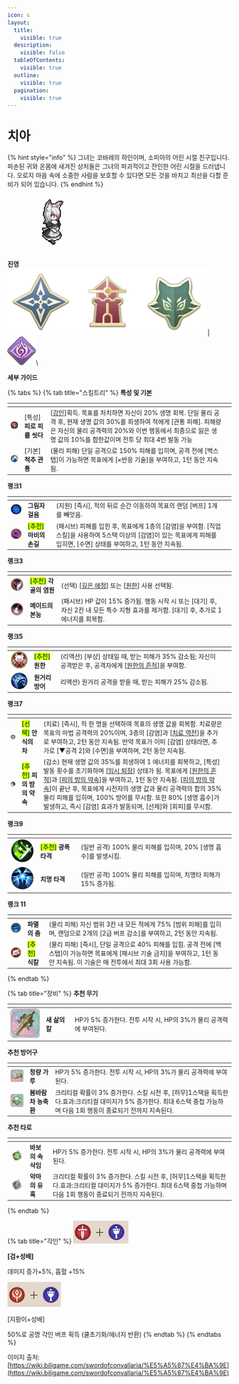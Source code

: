 ```yaml
---
icon: s
layout:
  title:
    visible: true
  description:
    visible: false
  tableOfContents:
    visible: true
  outline:
    visible: true
  pagination:
    visible: true
---
```


# 치아

{% hint style="info" %}
그녀는 코바레의 하인이며, 소피아의 어린 시절 친구입니다. 파손된 귀와 온몸에 새겨진 상처들은 그녀의 파괴적이고 잔인한 어린 시절을 드러냅니다. 오로지 마음 속에 소중한 사람을 보호할 수 있다면 모든 것을 바치고 최선을 다할 준비가 되어 있습니다.
{% endhint %}

<div align="left">

<figure><img src="../../.gitbook/assets/4 (29).png" alt=""><figcaption></figcaption></figure>

</div>

**진영**\
<img src="../../.gitbook/assets/unittag_ambushers-150x150.webp" alt="" data-size="line"><img src="../../.gitbook/assets/unittag_nightcrimson-150x150.webp" alt="" data-size="line"><img src="../../.gitbook/assets/4 (5).webp" alt="" data-size="line">| <img src="../../.gitbook/assets/파멸자.webp" alt="" data-size="line">\


**세부 가이드**

{% tabs %}
{% tab title="스킬트리" %}
**특성 및 기본**

<table data-view="cards"><thead><tr><th></th><th></th><th></th><th data-hidden data-card-cover data-type="files"></th></tr></thead><tbody><tr><td><img src="../../.gitbook/assets/특성.png" alt=""> </td><td>[특성] <strong>피로 피를 씻다</strong></td><td>[<a data-footnote-ref href="#user-content-fn-1">강인</a>]획득. 목표를 처치하면 자신이 20% 생명 회복. 단일 물리 공격 후, 현재 생명 값의 30%를 희생하여 적에게 [관통 피해]. 피해량은 자신의 물리 공격력의 20%와 이번 행동에서 최종으로 잃은 생명 값의 10%를 합한값이며 전투 당 최대 4번 발동 가능</td><td></td></tr><tr><td><img src="../../.gitbook/assets/기본.png" alt=""></td><td>[기본] <strong>척추 관통</strong></td><td>(물리 피해) 단일 공격으로 150% 피해를 입히며, 공격 전에 [백스탭]이 가능하면 목표에게 [×반응 기술]을 부여하고, 1턴 동안 지속됨.</td><td></td></tr></tbody></table>

**랭크1**

<table data-view="cards"><thead><tr><th></th><th></th><th></th><th data-hidden data-card-cover data-type="files"></th></tr></thead><tbody><tr><td><img src="../../.gitbook/assets/1-1.png" alt=""></td><td><strong>그림자 걸음</strong></td><td> (지원) [즉시], 적의 뒤로 순간 이동하여 목표의 랜덤 [버프] 1개를 빼앗음. </td><td></td></tr><tr><td><img src="../../.gitbook/assets/1-2.png" alt=""></td><td><mark style="color:green;"><strong>[추천]</strong></mark><strong> 마비의 손길</strong> </td><td>(패시브) 피해를 입힌 후, 목표에게 1층의 [감염]을 부여함. [직업 스킬]을 사용하여 5스택 이상의 [감염]이 있는 목표에게 피해를 입히면, [수면] 상태를 부여하고, 1턴 동안 지속됨.</td><td></td></tr></tbody></table>

**랭크3**

<table data-view="cards"><thead><tr><th></th><th></th><th></th><th data-hidden data-card-cover data-type="files"></th></tr></thead><tbody><tr><td><img src="../../.gitbook/assets/2-1 (2).png" alt=""></td><td><mark style="color:green;"><strong>[추천]</strong></mark><strong> 각골의 염원</strong></td><td> (선택) [<a data-footnote-ref href="#user-content-fn-2">깊은 애정</a>] 또는 [<a data-footnote-ref href="#user-content-fn-3">원한</a>] 사용 선택됨.</td><td></td></tr><tr><td><img src="../../.gitbook/assets/2-2 (1).png" alt=""></td><td><strong>메이드의 본능</strong></td><td> (패시브) HP 값이 15% 증가됨. 행동 시작 시 또는 [대기] 후, 자신 2칸 내 모든 특수 지형 효과를 제거함. [대기] 후, 추가로 1 에너지를 회복함.</td><td></td></tr></tbody></table>

**랭크5**

<table data-view="cards"><thead><tr><th></th><th></th><th></th><th data-hidden data-card-cover data-type="files"></th></tr></thead><tbody><tr><td><img src="../../.gitbook/assets/3-1.png" alt=""></td><td><mark style="color:green;"><strong>[추천]</strong></mark><strong> 원한</strong> </td><td>(리액션) [부상] 상태일 때, 받는 피해가 35% 감소됨; 자신이 공격받은 후, 공격자에게 [<a data-footnote-ref href="#user-content-fn-4">원한의 흔적</a>]을 부여함.</td><td></td></tr><tr><td><img src="../../.gitbook/assets/3-2.png" alt=""></td><td><strong>원거리 방어</strong></td><td>리액션) 원거리 공격을 받을 때, 받는 피해가 25% 감소됨.</td><td></td></tr></tbody></table>

**랭크7**

<table data-view="cards"><thead><tr><th></th><th></th><th></th><th data-hidden data-card-cover data-type="files"></th></tr></thead><tbody><tr><td><img src="../../.gitbook/assets/4-1.png" alt=""></td><td><mark style="color:green;"><strong>[선택]</strong></mark><strong> 안식의 차</strong> </td><td>(치료) [즉시], 적 한 명을 선택하여 목표의 생명 값을 회복함. 치료량은 목표의 마법 공격력의 20%이며, 3층의 [감염]과 [<a data-footnote-ref href="#user-content-fn-5">치료 역전</a>]을 추가로 부여하고, 2턴 동안 지속됨. 만약 목표가 이미 [감염] 상태라면, 추가로 [▼공격 2]와 [수면]을 부여하며, 2턴 동안 지속됨.</td><td></td></tr><tr><td><img src="../../.gitbook/assets/4-2.png" alt=""></td><td><mark style="color:green;"><strong>[추천]</strong></mark><strong> 피의 밤의 약속</strong></td><td> (감소) 현재 생명 값의 35%를 희생하여 1 에너지를 회복하고, [특성] 발동 횟수를 초기화하며 [<a data-footnote-ref href="#user-content-fn-6">임시 퇴장</a>] 상태가 됨. 목표에게 [<a data-footnote-ref href="#user-content-fn-7">원한의 흔적</a>]과 [<a data-footnote-ref href="#user-content-fn-8">피의 밤의 약속</a>]을 부여하고, 1턴 동안 지속됨. [<a data-footnote-ref href="#user-content-fn-9">피의 밤의 약속</a>]이 끝난 후, 목표에게 시전자의 생명 값과 물리 공격력의 합의 35% 물리 피해를 입히며, 100% 방어를 무시함. 또한 80% [생명 흡수]가 발생하고, 즉시 [감염] 효과가 발동되며, [선제]와 [회피]를 무시함.</td><td></td></tr></tbody></table>

**랭크9**

<table data-view="cards"><thead><tr><th></th><th></th><th></th><th data-hidden data-card-cover data-type="files"></th></tr></thead><tbody><tr><td><img src="../../.gitbook/assets/5-1.png" alt=""></td><td><mark style="color:green;"><strong>[추천]</strong></mark><strong> 광폭 타격</strong></td><td> (일반 공격) 100% 물리 피해를 입히며, 20% [생명 흡수]를 발생시킴.</td><td></td></tr><tr><td><img src="../../.gitbook/assets/5-2.png" alt=""></td><td><strong>치명 타격</strong> </td><td>(일반 공격) 100% 물리 피해를 입히며, 치명타 피해가 15% 증가됨.</td><td></td></tr></tbody></table>

**랭크 11**

<table data-view="cards"><thead><tr><th></th><th></th><th></th><th data-hidden data-card-cover data-type="files"></th></tr></thead><tbody><tr><td><img src="../../.gitbook/assets/6-1.png" alt=""></td><td><strong>파멸의 춤</strong> </td><td>(물리 피해) 자신 범위 3칸 내 모든 적에게 75% [범위 피해]를 입히며, 랜덤으로 2개의 [2급 버프 감소]를 부여하고, 2턴 동안 지속됨.</td><td></td></tr><tr><td><img src="../../.gitbook/assets/6-2.png" alt=""></td><td><mark style="color:green;"><strong>[추천]</strong></mark><strong> 식칼</strong></td><td>(물리 피해) [즉시], 단일 공격으로 40% 피해를 입힘. 공격 전에 [백스탭]이 가능하면 목표에게 [패시브 기술 금지]을 부여하고, 1턴 동안 지속됨. 이 기술은 매 전투에서 최대 3회 사용 가능함.</td><td></td></tr></tbody></table>
{% endtab %}

{% tab title="장비" %}
**추천 무기**

<table data-view="cards"><thead><tr><th></th><th></th><th data-hidden></th></tr></thead><tbody><tr><td><img src="../../.gitbook/assets/80px-新生之刃.png" alt=""></td><td><strong>새 삶의 칼</strong></td><td>HP가 5% 증가한다. 전투 시작 시, HP의 3%가 물리 공격력에 부여된다.</td></tr></tbody></table>

**추천 방어구**

<table data-view="cards"><thead><tr><th></th><th></th><th data-hidden></th></tr></thead><tbody><tr><td><img src="../../.gitbook/assets/a_19.png" alt=""></td><td><strong>청량 가루</strong></td><td>HP가 5% 증가한다. 전투 시작 시, HP의 3%가 물리 공격력에 부여된다.</td></tr><tr><td><img src="../../.gitbook/assets/a_5.png" alt=""></td><td><strong>봄바람 차 농축환</strong></td><td>크리티컬 확률이 3% 증가한다. 스킬 시전 후, [허무]1스택을 획득한다.효과:크리티컬 대미지가 5% 증가한다. 최대 6스택 중첩 가능하며 다음 1회 행동이 종료되기 전까지 지속된다.</td></tr></tbody></table>

**추천 타로**

<table data-view="cards"><thead><tr><th></th><th></th><th data-hidden></th></tr></thead><tbody><tr><td><img src="../../.gitbook/assets/The-Innocence-of-Fools.webp" alt=""></td><td><strong>바보의 속삭임</strong></td><td>HP가 5% 증가한다. 전투 시작 시, HP의 3%가 물리 공격력에 부여된다.</td></tr><tr><td><img src="../../.gitbook/assets/tar_6.webp" alt=""></td><td><strong>악마의 유혹</strong></td><td>크리티컬 확률이 3% 증가한다. 스킬 시전 후, [허무]1스택을 획득한다.효과:크리티컬 대미지가 5% 증가한다. 최대 6스택 중첩 가능하며 다음 1회 행동이 종료되기 전까지 지속된다.</td></tr></tbody></table>
{% endtab %}

{% tab title="각인" %}
<img src="../../.gitbook/assets/1 (26).png" alt="" data-size="original">

**\[검+성배]**&#x20;

데미지 증가+5%, 흡혈 +15%

<img src="../../.gitbook/assets/2-1.png" alt="" data-size="original">&#x20;

\[지팡이+성배]&#x20;

50%로 공명 각인 버프 획득 (쿨초기화/에너지 반환)
{% endtab %}
{% endtabs %}

이미지 출처: [https://wiki.biligame.com/swordofconvallaria/%E5%A5%87%E4%BA%9E](https://wiki.biligame.com/swordofconvallaria/%E5%A5%87%E4%BA%9E)

[^1]: \[부상] 상태를 받지 않으며, 생명력이 70% 이하일 때 피해가 20% 감소하고, 받은 피해는 20% 증가합니다. 또한 \[빈사] 상태의 효과 영향을 받지 않습니다.

[^2]: \[즉시], 아군 1명을 선택하여 \[애정의 기운]을 부여합니다. 효과: 치아와 소지자는 단일 공격 후, 양쪽의 생명력을 20% 회복합니다. 기술 사용 후, 양쪽이 즉시 생명력의 30%를 회복하고, 2개의 \[디버프]를 해제하며, \[무적 2]를 얻습니다. 이 효과는 2라운드 동안 지속되며, 자신은 \[강력한 불굴] 상태를 얻습니다.

[^3]: \[즉시], 적 1명을 선택하여 \[원한의 흔적]을 부여합니다. 효과: 치아가 해당 목표를 단일 물리 공격할 때, 최대 1회 추가로 \[개성]의 희생 피해 효과를 발동할 수 있습니다. 공격 시 자신이 손실한 생명력의 10%를 공격에 추가하며, 최대 30%까지 추가할 수 있습니다. 기술 사용 후, 자신은 생명력의 35%를 희생하고 \[강력한 불굴] 상태를 얻습니다.

[^4]: 표식: 치아가 이 목표를 단일 물리 공격할 때, 최대 1회 추가로 치아의 \[개성] 희생 피해 효과를 발동할 수 있습니다. 치아의 공격 시 자신이 손실한 생명력의 10%를 공격에 추가하며, 최대 30%까지 추가할 수 있습니다.

[^5]: 디버프: 소지자가 치료를 받을 때, 치료 효과가 일정량의 피해로 변환됩니다.

[^6]: 전장 이탈 중, 시간 정지 상태에 있어 에너지가 비정상적으로 회복되지 않으며, 기술 쿨타임, 버프, 디버프 등도 변하지 않습니다.

[^7]: 표식: 치아가 이 목표를 단일 물리 공격할 때, 최대 1회 추가로 치아의 \[개성] 희생 피해 효과를 발동할 수 있습니다. 치아의 공격 시 자신이 손실한 생명력의 10%를 공격에 추가하며, 최대 30%까지 추가할 수 있습니다.

[^8]: 

[^9]: 디버프: 속도가 150 감소하고, 피해가 20% 감소합니다. 행동이 끝나거나 패배할 때, 치아가 다시 전장에 출현합니다. 이 효과는 해제할 수 없으며, 면역되지 않습니다.
